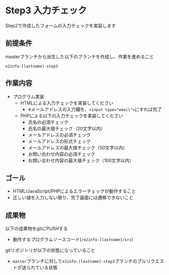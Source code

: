 # Step3 入力チェック

Step2で作成したフォームの入力チェックを実装します

## 前提条件

masterブランチから派生した以下のブランチを作成し、作業を進めること
```
e2info-[lastname]-step3
```

## 作業内容

* プログラム実装
    * HTMLによる入力チェックを実装してください
        * ※メールアドレスの入力欄を、```<input type="email">```にすれば完了
    * PHPによる以下の入力チェックを実装してください
        * 氏名の必須チェック
        * 氏名の最大値チェック（20文字以内）
        * メールアドレスの必須チェック
        * メールアドレスの形式チェック
        * メールアドレスの最大値チェック（50文字以内）
        * お問い合わせ内容の必須チェック
        * お問い合わせ内容の最大値チェック（100文字以内）

## ゴール

* HTML/JavaScript/PHPによるエラーチェックが動作すること
* 正しい値を入力しない限り、完了画面には遷移できないこと

## 成果物

以下の成果物をgitにPUSHする

* 動作するプログラムソースコード(```/e2info-[lastname]/src```)

gitリポジトリが以下の状態になっていること

* ```master```ブランチに対して```e2info-[lastname]-step3```ブランチのプルリクエストが送られている状態
